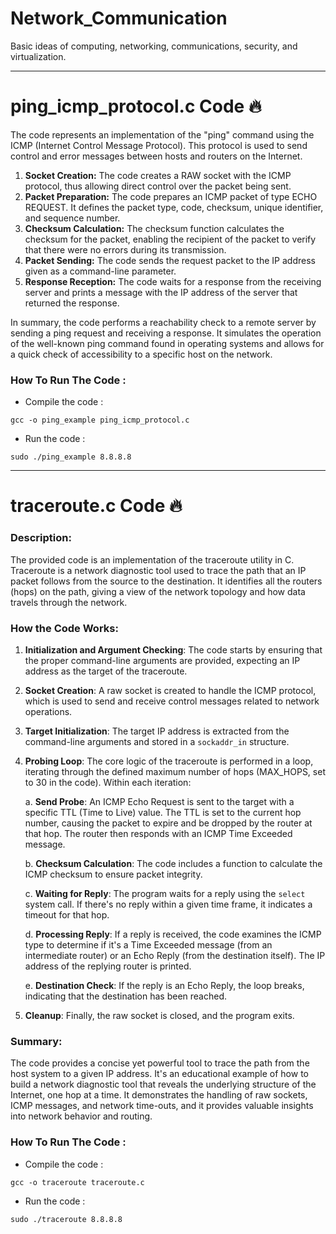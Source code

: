 # Network_Communication
Basic ideas of computing, networking, communications, security, and virtualization.

-------------------------------------

# ping_icmp_protocol.c Code 🔥

The code represents an implementation of the "ping" command using the ICMP (Internet Control Message Protocol). This protocol is used to send control and error messages between hosts and routers on the Internet.

1. **Socket Creation:** The code creates a RAW socket with the ICMP protocol, thus allowing direct control over the packet being sent.
2. **Packet Preparation:** The code prepares an ICMP packet of type ECHO REQUEST. It defines the packet type, code, checksum, unique identifier, and sequence number.
3. **Checksum Calculation:** The checksum function calculates the checksum for the packet, enabling the recipient of the packet to verify that there were no errors during its transmission.
4. **Packet Sending:** The code sends the request packet to the IP address given as a command-line parameter.
5. **Response Reception:** The code waits for a response from the receiving server and prints a message with the IP address of the server that returned the response.

In summary, the code performs a reachability check to a remote server by sending a ping request and receiving a response. It simulates the operation of the well-known ping command found in operating systems and allows for a quick check of accessibility to a specific host on the network.

### How To Run The Code :

- Compile the code : 

```
gcc -o ping_example ping_icmp_protocol.c
```

- Run the code :

```
sudo ./ping_example 8.8.8.8
```


----------------------------------

# traceroute.c Code 🔥
### Description:

The provided code is an implementation of the traceroute utility in C. Traceroute is a network diagnostic tool used to trace the path that an IP packet follows from the source to the destination. It identifies all the routers (hops) on the path, giving a view of the network topology and how data travels through the network.

### How the Code Works:

1. **Initialization and Argument Checking**: The code starts by ensuring that the proper command-line arguments are provided, expecting an IP address as the target of the traceroute.

2. **Socket Creation**: A raw socket is created to handle the ICMP protocol, which is used to send and receive control messages related to network operations.

3. **Target Initialization**: The target IP address is extracted from the command-line arguments and stored in a `sockaddr_in` structure.

4. **Probing Loop**: The core logic of the traceroute is performed in a loop, iterating through the defined maximum number of hops (MAX_HOPS, set to 30 in the code). Within each iteration:
   
   a. **Send Probe**: An ICMP Echo Request is sent to the target with a specific TTL (Time to Live) value. The TTL is set to the current hop number, causing the packet to expire and be dropped by the router at that hop. The router then responds with an ICMP Time Exceeded message.

   b. **Checksum Calculation**: The code includes a function to calculate the ICMP checksum to ensure packet integrity.

   c. **Waiting for Reply**: The program waits for a reply using the `select` system call. If there's no reply within a given time frame, it indicates a timeout for that hop.

   d. **Processing Reply**: If a reply is received, the code examines the ICMP type to determine if it's a Time Exceeded message (from an intermediate router) or an Echo Reply (from the destination itself). The IP address of the replying router is printed.

   e. **Destination Check**: If the reply is an Echo Reply, the loop breaks, indicating that the destination has been reached.

5. **Cleanup**: Finally, the raw socket is closed, and the program exits.

### Summary:

The code provides a concise yet powerful tool to trace the path from the host system to a given IP address. It's an educational example of how to build a network diagnostic tool that reveals the underlying structure of the Internet, one hop at a time. It demonstrates the handling of raw sockets, ICMP messages, and network time-outs, and it provides valuable insights into network behavior and routing.

### How To Run The Code :

- Compile the code : 

```
gcc -o traceroute traceroute.c
```

- Run the code :

```
sudo ./traceroute 8.8.8.8
```